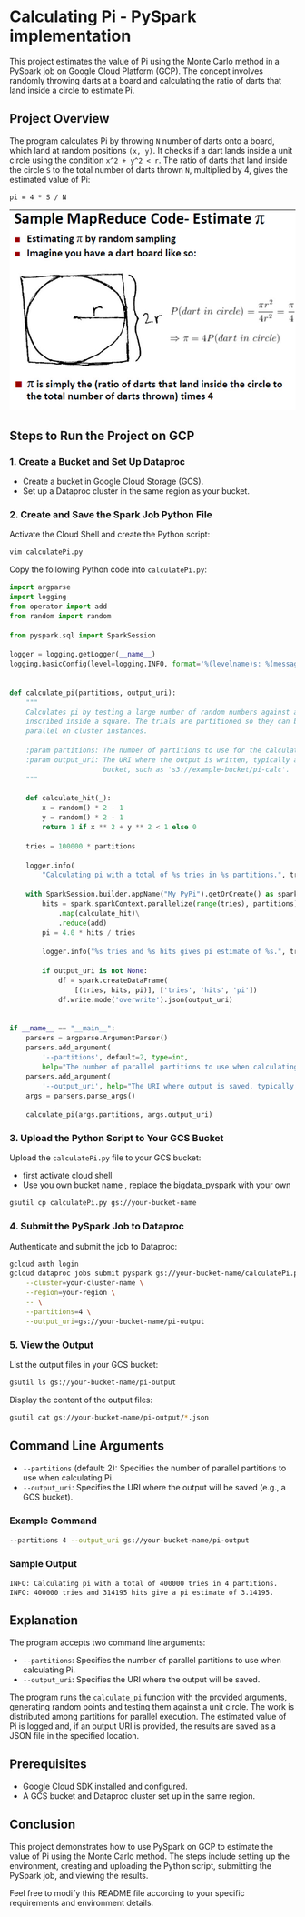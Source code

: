 # Calculating Pi - PySpark implementation

This project estimates the value of Pi using the Monte Carlo method in a PySpark job on Google Cloud Platform (GCP). The concept involves randomly throwing darts at a board and calculating the ratio of darts that land inside a circle to estimate Pi.

## Project Overview

The program calculates Pi by throwing `N` number of darts onto a board, which land at random positions `(x, y)`. It checks if a dart lands inside a unit circle using the condition `x^2 + y^2 < r`. The ratio of darts that land inside the circle `S` to the total number of darts thrown `N`, multiplied by 4, gives the estimated value of Pi:

```
pi = 4 * S / N
```

![alt text](image.png)

## Steps to Run the Project on GCP

### 1. Create a Bucket and Set Up Dataproc

- Create a bucket in Google Cloud Storage (GCS).
- Set up a Dataproc cluster in the same region as your bucket.

### 2. Create and Save the Spark Job Python File

Activate the Cloud Shell and create the Python script:

```bash
vim calculatePi.py
```

Copy the following Python code into `calculatePi.py`:

```python
import argparse
import logging
from operator import add
from random import random

from pyspark.sql import SparkSession

logger = logging.getLogger(__name__)
logging.basicConfig(level=logging.INFO, format='%(levelname)s: %(message)s')


def calculate_pi(partitions, output_uri):
    """
    Calculates pi by testing a large number of random numbers against a unit circle
    inscribed inside a square. The trials are partitioned so they can be run in
    parallel on cluster instances.

    :param partitions: The number of partitions to use for the calculation.
    :param output_uri: The URI where the output is written, typically an Amazon S3
                       bucket, such as 's3://example-bucket/pi-calc'.
    """

    def calculate_hit(_):
        x = random() * 2 - 1
        y = random() * 2 - 1
        return 1 if x ** 2 + y ** 2 < 1 else 0

    tries = 100000 * partitions

    logger.info(
        "Calculating pi with a total of %s tries in %s partitions.", tries, partitions)

    with SparkSession.builder.appName("My PyPi").getOrCreate() as spark:
        hits = spark.sparkContext.parallelize(range(tries), partitions)\
            .map(calculate_hit)\
            .reduce(add)
        pi = 4.0 * hits / tries

        logger.info("%s tries and %s hits gives pi estimate of %s.", tries, hits, pi)

        if output_uri is not None:
            df = spark.createDataFrame(
                [(tries, hits, pi)], ['tries', 'hits', 'pi'])
            df.write.mode('overwrite').json(output_uri)


if __name__ == "__main__":
    parsers = argparse.ArgumentParser()
    parsers.add_argument(
        '--partitions', default=2, type=int,
        help="The number of parallel partitions to use when calculating pi.")
    parsers.add_argument(
        '--output_uri', help="The URI where output is saved, typically an S3 bucket.")
    args = parsers.parse_args()

    calculate_pi(args.partitions, args.output_uri)
```

### 3. Upload the Python Script to Your GCS Bucket

Upload the `calculatePi.py` file to your GCS bucket:
- first activate cloud shell
- Use you own bucket name , replace the bigdata_pyspark with your own

```bash
gsutil cp calculatePi.py gs://your-bucket-name
```

### 4. Submit the PySpark Job to Dataproc

Authenticate and submit the job to Dataproc:

```bash
gcloud auth login
gcloud dataproc jobs submit pyspark gs://your-bucket-name/calculatePi.py \
    --cluster=your-cluster-name \
    --region=your-region \
    -- \
    --partitions=4 \
    --output_uri=gs://your-bucket-name/pi-output
```

### 5. View the Output

List the output files in your GCS bucket:

```bash
gsutil ls gs://your-bucket-name/pi-output
```

Display the content of the output files:

```bash
gsutil cat gs://your-bucket-name/pi-output/*.json
```

## Command Line Arguments

- `--partitions` (default: 2): Specifies the number of parallel partitions to use when calculating Pi.
- `--output_uri`: Specifies the URI where the output will be saved (e.g., a GCS bucket).

### Example Command

```bash
--partitions 4 --output_uri gs://your-bucket-name/pi-output
```

### Sample Output

```
INFO: Calculating pi with a total of 400000 tries in 4 partitions.
INFO: 400000 tries and 314195 hits give a pi estimate of 3.14195.
```

## Explanation

The program accepts two command line arguments:

- `--partitions`: Specifies the number of parallel partitions to use when calculating Pi.
- `--output_uri`: Specifies the URI where the output will be saved.

The program runs the `calculate_pi` function with the provided arguments, generating random points and testing them against a unit circle. The work is distributed among partitions for parallel execution. The estimated value of Pi is logged and, if an output URI is provided, the results are saved as a JSON file in the specified location.

## Prerequisites

- Google Cloud SDK installed and configured.
- A GCS bucket and Dataproc cluster set up in the same region.

## Conclusion

This project demonstrates how to use PySpark on GCP to estimate the value of Pi using the Monte Carlo method. The steps include setting up the environment, creating and uploading the Python script, submitting the PySpark job, and viewing the results.



Feel free to modify this README file according to your specific requirements and environment details.